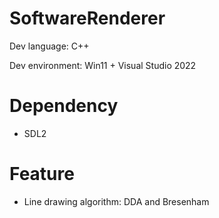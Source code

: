 # SoftwareRenderer

Dev language: C++

Dev environment: Win11 + Visual Studio 2022



# Dependency

- SDL2



# Feature

- Line drawing algorithm: DDA and Bresenham

